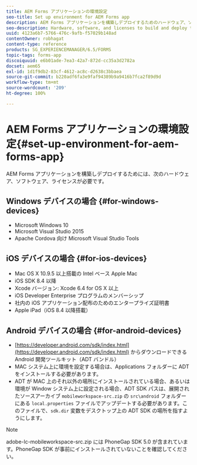 ```yaml
---
title: AEM Forms アプリケーションの環境設定
seo-title: Set up environment for AEM Forms app
description: AEM Forms アプリケーションを構築しデプロイするためのハードウェア、ソフトウェア、ライセンス。
seo-description: Hardware, software, and licenses to build and deploy the AEM Forms app.
uuid: 4123a6b7-5766-476c-9afb-f57029b148ad
contentOwner: robhagat
content-type: reference
products: SG_EXPERIENCEMANAGER/6.5/FORMS
topic-tags: forms-app
discoiquuid: e6b01ade-7ea3-42a7-872d-cc35a3d2782a
docset: aem65
exl-id: 1d1f9db2-83cf-4612-ac8c-d2638c3bbaea
source-git-commit: b220adf6fa3e9faf94389b9a9416b7fca2f89d9d
workflow-type: tm+mt
source-wordcount: '209'
ht-degree: 100%

---
```


# AEM Forms アプリケーションの環境設定{#set-up-environment-for-aem-forms-app}

AEM Forms アプリケーションを構築しデプロイするためには、次のハードウェア、ソフトウェア、ライセンスが必要です。

## Windows デバイスの場合 {#for-windows-devices}

* Microsoft Windows 10
* Microsoft Visual Studio 2015
* Apache Cordova 向け Microsoft Visual Studio Tools

## iOS デバイスの場合 {#for-ios-devices}

* Mac OS X 10.9.5 以上搭載の Intel ベース Apple Mac
* iOS SDK 8.4 以降
* Xcode バージョン: Xcode 6.4 for OS X 以上
* iOS Developer Enterprise プログラムのメンバーシップ
* 社内の iOS アプリケーション配布のためのエンタープライズ証明書
* Apple iPad（iOS 8.4 以降搭載）

## Android デバイスの場合 {#for-android-devices}

* [https://developer.android.com/sdk/index.html](https://developer.android.com/sdk/index.html) からダウンロードできる Android 開発ツールキット（ADT バンドル）
* MAC システム上に環境を設定する場合は、Applications フォルダーに ADT をインストールする必要があります。
* ADT が MAC 上のそれ以外の場所にインストールされている場合、あるいは環境が Window システム上に設定される場合、ADT SDK パスは、展開されたソースアーカイブ `mobileworkspace-src.zip` の `src\android` フォルダーにある `local.properties` ファイルでアップデートする必要があります。このファイルで、`sdk.dir` 変数をデスクトップ上の ADT SDK の場所を指すようにします。

>[!NOTE]
>
>adobe-lc-mobileworkspace-src.zip には PhoneGap SDK 5.0 が含まれています。PhoneGap SDK が事前にインストールされていないことを確認してください。
